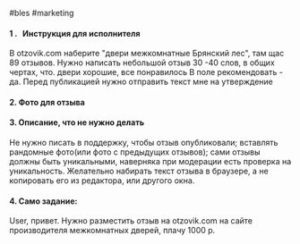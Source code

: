 #bles #marketing

#### 1 .   Инструкция для исполнителя
В otzovik.com наберите "двери межкомнатные Брянский лес", там щас 89 отзывов. Нужно написать небольшой отзыв 30 -40 слов, в общих чертах, что. двери хорошие, все понравилось
В поле рекомендовать - да. Перед публикацией нужно отправить текст мне на утверждение

#### 2. Фото для отзыва

#### 3. Описание, что не нужно делать

Не нужно писать в поддержку, чтобы отзыв опубликовали; вставлять рандомные фото(или фото с предыдущих отзывов); сами отзывы должны быть уникальными, наверняка при модерации есть проверка на уникальность. Желательно набирать текст отзыва в браузере, а не копировать его из редактора, или другого окна.

#### 4. Само задание:

User, привет.
Нужно разместить отзыв на otzovik.com на сайте производителя межкомнатных дверей, плачу 1000 р.